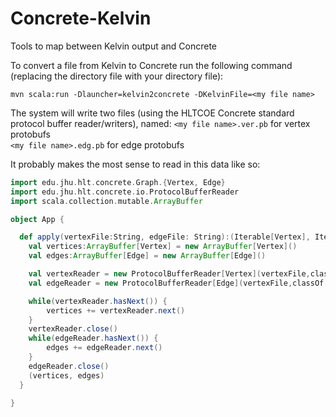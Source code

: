 Concrete-Kelvin
===============

Tools to map between Kelvin output and Concrete

To convert a file from Kelvin to Concrete run the following command (replacing the directory file with your directory file):

`mvn scala:run -Dlauncher=kelvin2concrete -DKelvinFile=<my file name>`

The system will write two files (using the HLTCOE Concrete standard protocol buffer reader/writers), named:
`<my file name>.ver.pb` for vertex protobufs  
`<my file name>.edg.pb` for edge protobufs  

It probably makes the most sense to read in this data like so:

```scala
import edu.jhu.hlt.concrete.Graph.{Vertex, Edge}
import edu.jhu.hlt.concrete.io.ProtocolBufferReader
import scala.collection.mutable.ArrayBuffer

object App {

  def apply(vertexFile:String, edgeFile: String):(Iterable[Vertex], Iterable[Edge]) = {
    val vertices:ArrayBuffer[Vertex] = new ArrayBuffer[Vertex]()
    val edges:ArrayBuffer[Edge] = new ArrayBuffer[Edge]()

    val vertexReader = new ProtocolBufferReader[Vertex](vertexFile,classOf[Vertex])
    val edgeReader = new ProtocolBufferReader[Edge](vertexFile,classOf[Edge])

    while(vertexReader.hasNext()) {
        vertices += vertexReader.next()
    }
    vertexReader.close()
    while(edgeReader.hasNext()) {
        edges += edgeReader.next()
    }
    edgeReader.close()
    (vertices, edges)
  }

}
```
